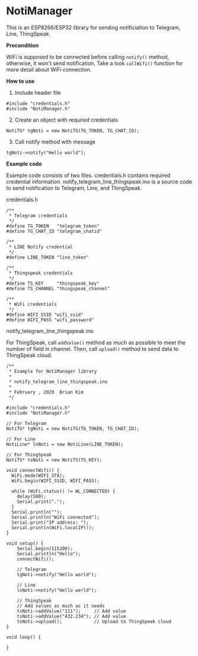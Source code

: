 # NotiManager

This is an ESP8266/ESP32 library for sending notificiation to Telegram, Line, ThingSpeak.

**Precondition**

WiFi is supposed to be connected before calling `notify()` method, otherwise, it won't send notification. Take a look `callWifi()` function for more detail about WiFi connection.

**How to use**

1. Include header file
```
#include "credentials.h"
#include "NotiManager.h"
```
2. Create an object with required credentials
```
NotiTG* tgNoti = new NotiTG(TG_TOKEN, TG_CHAT_ID);
```
3. Call notify method with message
```
tgNoti->notify("Hello world");
```

**Example code**

Example code consists of two files. credentials.h contains required credential information. notify_telegram_line_thingspeak.ino is a source code to send notification to Telegram, Line, and ThingSpeak.

credentials.h
```
/**
 * Telegram credentials
 */
#define TG_TOKEN   "telegram_token"
#define TG_CHAT_ID "telegram_chatid"

/**
 * LINE Notify credential
 */
#define LINE_TOKEN "line_token"

/**
 * Thingspeak credentials
 */
#define TS_KEY     "thingspeak_key"
#define TS_CHANNEL "thingspeak_channel"

/**
 * WiFi credentials
 */
#define WIFI_SSID "wifi_ssid"
#define WIFI_PASS "wifi_password"
```
notify_telegram_line_thingspeak.ino

For ThingSpeak, call `addValue()` method as much as possible to meet the number of field in channel. Then, call `upload()` method to send data to ThingSpeak cloud.

```
/**
 * Example for NotiManager library
 * 
 * notify_telegram_line_thingspeak.ino
 *
 * February , 2020  Brian Kim
 */

#include "credentials.h"
#include "NotiManager.h"

// For Telegram
NotiTG* tgNoti = new NotiTG(TG_TOKEN, TG_CHAT_ID);

// For Line
NotiLine* lnNoti = new NotiLine(LINE_TOKEN);

// For ThingSpeak
NotiTS* tsNoti = new NotiTS(TS_KEY);

void connectWifi() {
  WiFi.mode(WIFI_STA);
  WiFi.begin(WIFI_SSID, WIFI_PASS);

  while (WiFi.status() != WL_CONNECTED) {
    delay(500);
    Serial.print(".");
  }
  Serial.println("");
  Serial.println("WiFi connected");
  Serial.print("IP address: ");
  Serial.println(WiFi.localIP());  
}

void setup() {
    Serial.begin(115200);
    Serial.println("Hello");
    connectWifi();

    // Telegram
    tgNoti->notify("Hello world");

    // Line
    lnNoti->notify("Hello world");

    // ThingSpeak
    // Add values as much as it needs
    tsNoti->addValue("111");     // Add value
    tsNoti->addValue("432.234"); // Add value
    tsNoti->upload();            // Upload to ThingSpeak cloud
}

void loop() {

}
```
